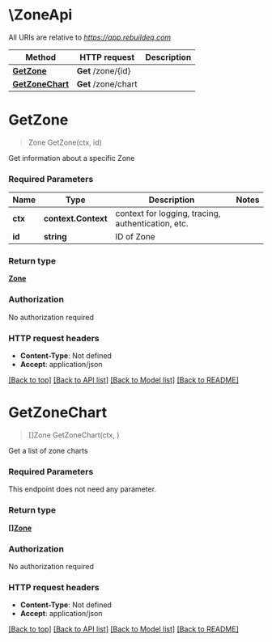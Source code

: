 # \ZoneApi

All URIs are relative to *https://app.rebuildeq.com*

Method | HTTP request | Description
------------- | ------------- | -------------
[**GetZone**](ZoneApi.md#GetZone) | **Get** /zone/{id} | 
[**GetZoneChart**](ZoneApi.md#GetZoneChart) | **Get** /zone/chart | 


# **GetZone**
> Zone GetZone(ctx, id)


Get information about a specific Zone

### Required Parameters

Name | Type | Description  | Notes
------------- | ------------- | ------------- | -------------
 **ctx** | **context.Context** | context for logging, tracing, authentication, etc.
  **id** | **string**| ID of Zone | 

### Return type

[**Zone**](Zone.md)

### Authorization

No authorization required

### HTTP request headers

 - **Content-Type**: Not defined
 - **Accept**: application/json

[[Back to top]](#) [[Back to API list]](../README.md#documentation-for-api-endpoints) [[Back to Model list]](../README.md#documentation-for-models) [[Back to README]](../README.md)

# **GetZoneChart**
> []Zone GetZoneChart(ctx, )


Get a list of zone charts

### Required Parameters
This endpoint does not need any parameter.

### Return type

[**[]Zone**](Zone.md)

### Authorization

No authorization required

### HTTP request headers

 - **Content-Type**: Not defined
 - **Accept**: application/json

[[Back to top]](#) [[Back to API list]](../README.md#documentation-for-api-endpoints) [[Back to Model list]](../README.md#documentation-for-models) [[Back to README]](../README.md)

